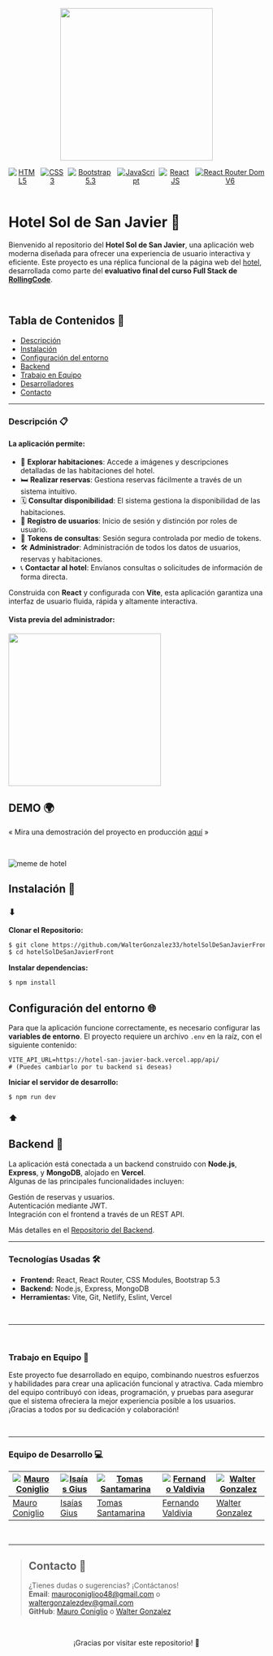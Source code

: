 <p align='center'>
  <a href="https://hotelsanjavier.netlify.app/">
    <img src="./src/assets/hotelsanjavier.netlify.app_.png" height="300px">
  </a>
</p>
<div align='center' style="display: flex; gap: 8px; wrap: wrap;">
  <a href="https://developer.mozilla.org/es/docs/Web/HTML">
    <img src="https://img.shields.io/badge/-HTML5-F06A32?labelColor=gray&style=for-the-badge&logo=html5&logoColor=F06A32&logoWidth=50" alt="HTML5">
  </a>
  <a href="https://developer.mozilla.org/es/docs/Web/CSS">
    <img src="https://img.shields.io/badge/-CSS3-1AA4E0?labelColor=gray&style=for-the-badge&logo=css3&logoColor=1AA4E0&logoWidth=50" alt="CSS3">
  </a>
  <a href="https://getbootstrap.com/">
    <img src="https://img.shields.io/badge/-bootstrap%20V5.3-7210F5?labelColor=gray&style=for-the-badge&logo=bootstrap&logoColor=7210F5&logoWidth=50" alt="Bootstrap 5.3">
  </a>

  <a href="https://developer.mozilla.org/es/">
    <img src="https://img.shields.io/badge/-JAVASCRIPT-yellow?labelColor=gray&style=for-the-badge&logo=javascript&logoColor=F7E025&logoWidth=50" alt="JavaScript">
  </a>

  <a href="https://es.react.dev/">
    <img src="https://img.shields.io/badge/-React%20JS-1caaca?labelColor=gray&style=for-the-badge&logo=react&logoColor=61DAFB&logoWidth=50" alt="React JS">
  </a>

  <a href="https://reactrouter.com/">
    <img src="https://img.shields.io/badge/-Rect%20Router%20V6-F44250?labelColor=gray&style=for-the-badge&logo=reactrouter&logoColor=F44250&logoWidth=50" alt="React Router Dom V6">
  </a>
</div>

<br>

# Hotel Sol de San Javier 🏨

Bienvenido al repositorio del **Hotel Sol de San Javier**, una aplicación web moderna diseñada para ofrecer una experiencia de usuario interactiva y eficiente. Este proyecto es una réplica funcional de la página web del [hotel](http://www.hotelsolsanjavier.com.ar/), desarrollada como parte del **evaluativo final del curso Full Stack de [RollingCode](https://web.rollingcodeschool.com/)**.

<br>

## Tabla de Contenidos 📑

- [Descripción](#descripción-📋)
- [Instalación](#instalación-🚀)
- [Configuración del entorno](#configuración-del-entorno-🌐)
- [Backend](#backend-🔗)
- [Trabajo en Equipo](#trabajo-en-equipo-🤝)
- [Desarrolladores](#desarrolladores-💻)
- [Contacto](#contacto-📧)

---

### Descripción 📋

#### La aplicación permite:

- 🌟 **Explorar habitaciones**: Accede a imágenes y descripciones detalladas de las habitaciones del hotel.  
- 🛏️ **Realizar reservas**: Gestiona reservas fácilmente a través de un sistema intuitivo.  
- 🗓️ **Consultar disponibilidad**: El sistema gestiona la disponibilidad de las habitaciones.  
- 👤 **Registro de usuarios**: Inicio de sesión y distinción por roles de usuario.  
- 🔐 **Tokens de consultas**: Sesión segura controlada por medio de tokens.  
- 🛠️ **Administrador**: Administración de todos los datos de usuarios, reservas y habitaciones.  
- 📞 **Contactar al hotel**: Envíanos consultas o solicitudes de información de forma directa.  

Construida con **React** y configurada con **Vite**, esta aplicación garantiza una interfaz de usuario fluida, rápida y altamente interactiva.

<div>

#### Vista previa del administrador:

  <a href="https://hotelsanjavier.netlify.app/">
    <img src="https://res.cloudinary.com/drxcknzbe/image/upload/v1734330584/admin-example_xdlt7n.gif" height="300px">
  </a>

</div>

## DEMO 🌍

« Mira una demostración del proyecto en producción [aquí](https://hotelsanjavier.netlify.app/) »

<br>

![meme de hotel](https://media0.giphy.com/media/gr5qY4qj8G96o/200w.gif?cid=6c09b952b84cxrs7o3hfbkqb7pcf6rlht64wte0ng9upr6se&ep=v1_gifs_search&rid=200w.gif)

## Instalación 🚀

### ⬇

**Clonar el Repositorio:**

```bash
$ git clone https://github.com/WalterGonzalez33/hotelSolDeSanJavierFront.git
$ cd hotelSolDeSanJavierFront
```

**Instalar dependencias:**

```bash
$ npm install
```

## Configuración del entorno 🌐

Para que la aplicación funcione correctamente, es necesario configurar las **variables de entorno**. El proyecto requiere un archivo `.env` en la raíz, con el siguiente contenido:

```plaintext
VITE_API_URL=https://hotel-san-javier-back.vercel.app/api/
# (Puedes cambiarlo por tu backend si deseas)
```

**Iniciar el servidor de desarrollo:**

```bash
$ npm run dev
```

### ⬆

## Backend 🔗

La aplicación está conectada a un backend construido con **Node.js**, **Express**, y **MongoDB**, alojado en **Vercel**.  
Algunas de las principales funcionalidades incluyen:

Gestión de reservas y usuarios.  
Autenticación mediante JWT.  
Integración con el frontend a través de un REST API.  

Más detalles en el [Repositorio del Backend](https://github.com/WalterGonzalez33/hotelSanJavier_back).

---

### Tecnologías Usadas 🛠️

- **Frontend:** React, React Router, CSS Modules, Bootstrap 5.3
- **Backend:** Node.js, Express, MongoDB
- **Herramientas:** Vite, Git, Netlify, Eslint, Vercel

<br>

---

<br>

### Trabajo en Equipo 🤝

Este proyecto fue desarrollado en equipo, combinando nuestros esfuerzos y habilidades para crear una aplicación funcional y atractiva. Cada miembro del equipo contribuyó con ideas, programación, y pruebas para asegurar que el sistema ofreciera la mejor experiencia posible a los usuarios. ¡Gracias a todos por su dedicación y colaboración!

<br>

---

### Equipo de Desarrollo 💻

| [![Mauro Coniglio](https://avatars.githubusercontent.com/u/172056402?v=4)](https://github.com/MauroConiglio)  | [![Isaías Gius](https://avatars.githubusercontent.com/u/169393660?v=4)](https://github.com/G1U5) | [![Tomas Santamarina](https://avatars.githubusercontent.com/u/68829637?v=4)](https://github.com/Tomas2845)  | [![Fernando Valdivia](https://avatars.githubusercontent.com/u/159139593?v=4)](https://github.com/Fernando-Valdivia) | [![Walter Gonzalez](https://avatars.githubusercontent.com/u/83594534?v=4)](https://github.com/WalterGonzalez33) |
|---|---|---|---|---|
| [Mauro Coniglio](https://github.com/MauroConiglio) | [Isaías Gius](https://github.com/G1U5) | [Tomas Santamarina](https://github.com/Tomas2845) | [Fernando Valdivia](https://github.com/Fernando-Valdivia) | [Walter Gonzalez](https://github.com/WalterGonzalez33) |

<br>

---

> ## Contacto 📧
>
>¿Tienes dudas o sugerencias? ¡Contáctanos!  
>**Email**: [mauroconiglioo48@gmail.com](mailto:mauroconiglioo48@gmail.com) o [waltergonzalezdev@gmail.com](mailto:waltergonzalezdev@gmail.com)  
>**GitHub**: [Mauro Coniglio](https://github.com/MauroConiglio) o [Walter Gonzalez](https://github.com/WalterGonzalez33) <br>
>

<br>

<div align="center">
    <p>¡Gracias por visitar este repositorio! 🎉</p>
</div>